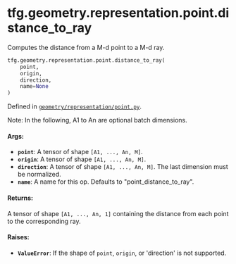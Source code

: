 <div itemscope itemtype="http://developers.google.com/ReferenceObject">
<meta itemprop="name" content="tfg.geometry.representation.point.distance_to_ray" />
<meta itemprop="path" content="Stable" />
</div>

# tfg.geometry.representation.point.distance_to_ray

Computes the distance from a M-d point to a M-d ray.

``` python
tfg.geometry.representation.point.distance_to_ray(
    point,
    origin,
    direction,
    name=None
)
```



Defined in [`geometry/representation/point.py`](https://github.com/tensorflow/agents/tree/master/tensorflow_graphics/geometry/representation/point.py).

<!-- Placeholder for "Used in" -->

Note:
  In the following, A1 to An are optional batch dimensions.

#### Args:

* <b>`point`</b>: A tensor of shape `[A1, ..., An, M]`.
* <b>`origin`</b>: A tensor of shape `[A1, ..., An, M]`.
* <b>`direction`</b>: A tensor of shape `[A1, ..., An, M]`. The last dimension must be
    normalized.
* <b>`name`</b>: A name for this op. Defaults to "point_distance_to_ray".


#### Returns:

A tensor of shape `[A1, ..., An, 1]` containing the distance from each point
to the corresponding ray.


#### Raises:

* <b>`ValueError`</b>: If the shape of `point`, `origin`, or 'direction' is not
  supported.
